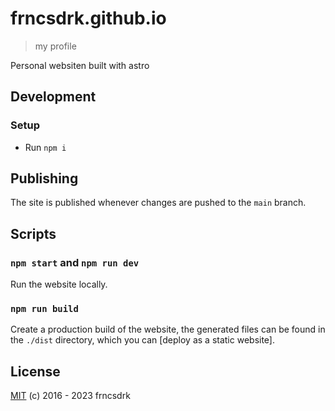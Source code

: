 # frncsdrk.github.io

> my profile

Personal websiten built with astro

## Development

### Setup

- Run `npm i`

## Publishing

The site is published whenever changes are pushed to the `main` branch.

## Scripts

### `npm start` and `npm run dev`

Run the website locally.

### `npm run build`

Create a production build of the website, the generated files can be found in the `./dist` directory, which you can [deploy as a static website].

## License

[MIT](License) (c) 2016 - 2023 frncsdrk

[License]: ./LICENSE
